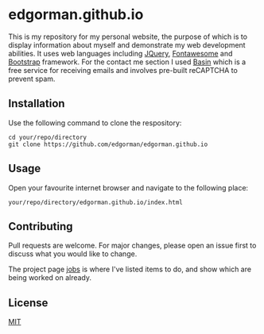 # edgorman.github.io

This is my repository for my personal website, the purpose of which is to display information about myself and demonstrate my web development abilities. It uses web languages including [JQuery](https://jquery.com/), [Fontawesome](https://fontawesome.com/) and [Bootstrap](https://getbootstrap.com/) framework. For the contact me section I used [Basin](https://usebasin.com/) which is a free service for receiving emails and involves pre-built reCAPTCHA to prevent spam.

## Installation
Use the following command to clone the respository:
```
cd your/repo/directory
git clone https://github.com/edgorman/edgorman.github.io
```

## Usage
Open your favourite internet browser and navigate to the following place:
```
your/repo/directory/edgorman.github.io/index.html
```

## Contributing
Pull requests are welcome. For major changes, please open an issue first to discuss what you would like to change.

The project page [jobs](https://github.com/edgorman/edgorman.github.io/projects/1) is where I've listed items to do, and show which are being worked on already.

## License
[MIT](https://choosealicense.com/licenses/mit/)
